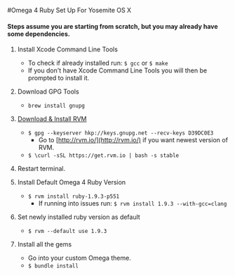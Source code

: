 #Omega 4 Ruby Set Up For Yosemite OS X

#### Steps assume you are starting from scratch, but you may already have some dependencies.

1. Install Xcode Command Line Tools
	* To check if already installed run: `$ gcc` or `$ make`
	* If you don't have Xcode Command Line Tools you will then be prompted to install it.

2. Download GPG Tools
	* `brew install gnupg`

3. [Download & Install RVM](http://rvm.io/)
	* `$ gpg --keyserver hkp://keys.gnupg.net --recv-keys D39DC0E3`
		* Go to [http://rvm.io/](http://rvm.io/) if you want newest version of RVM.
	* `$ \curl -sSL https://get.rvm.io | bash -s stable`

4. Restart terminal.

5. Install Default Omega 4 Ruby Version
	* `$ rvm install ruby-1.9.3-p551`
		* If running into issues run: `$ rvm install 1.9.3 --with-gcc=clang`

6. Set newly installed ruby version as default
	* `$ rvm --default use 1.9.3`

7. Install all the gems
	* Go into your custom Omega theme.
	* `$ bundle install`


